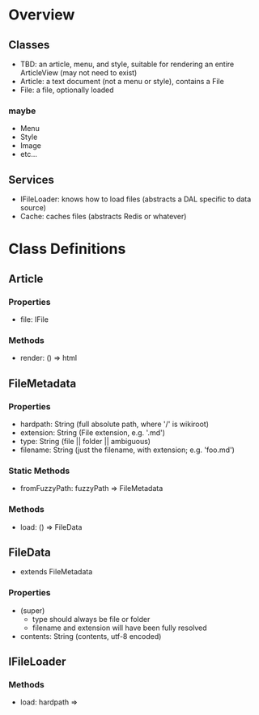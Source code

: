# Overview

## Classes
+ TBD: an article, menu, and style, suitable for rendering an entire ArticleView (may not need to exist)
+ Article: a text document (not a menu or style), contains a File
+ File: a file, optionally loaded

### maybe
+ Menu
+ Style
+ Image
+ etc...

## Services
+ IFileLoader: knows how to load files (abstracts a DAL specific to data source)
+ Cache: caches files (abstracts Redis or whatever)



# Class Definitions

## Article

### Properties
+ file: IFile

### Methods
+ render: () => html



## FileMetadata

### Properties
+ hardpath: String (full absolute path, where '/' is wikiroot)
+ extension: String (File extension, e.g. '.md')
+ type: String (file || folder || ambiguous)
+ filename: String (just the filename, with extension; e.g. 'foo.md')

### Static Methods
+ fromFuzzyPath: fuzzyPath => FileMetadata

### Methods
+ load: () => FileData



## FileData
+ extends FileMetadata

### Properties
+ (super)
  + type should always be file or folder
  + filename and extension will have been fully resolved
+ contents: String (contents, utf-8 encoded)



## IFileLoader

### Methods
+ load: hardpath => 




